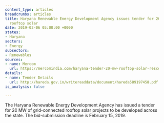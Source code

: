 ```yaml
---
content_type: articles
breadcrumbs: articles
title: Haryana Renewable Energy Development Agency issues tender for 20 MW grid-connected
  rooftop solar
date: 2019-02-06 05:00:00 +0000
states:
- Haryana
sectors:
- Energy
subsectors:
- Renewables
sources:
- name: Mercom
  url: https://mercomindia.com/haryana-tender-20-mw-rooftop-solar-resco/
details:
- name: Tender Details
  url: http://hareda.gov.in/writereaddata/document/hareda589197458.pdf
is_analysis: false

---
```

The Haryana Renewable Energy Development Agency has issued a tender for 20 MW of grid-connected rooftop solar projects to be developed across the state. The bid-submission deadline is February 15, 2019.